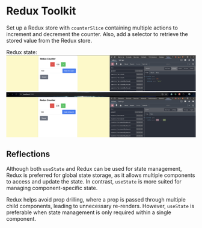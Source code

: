 # Redux Toolkit

Set up a Redux store with `counterSlice` containing multiple actions to increment and decrement the counter. Also, add a selector to retrieve the stored value from the Redux store.

Redux state:  
![alt text](image.png)  
![alt text](image-1.png)

## Reflections

Although both `useState` and Redux can be used for state management, Redux is preferred for global state storage, as it allows multiple components to access and update the state. In contrast, `useState` is more suited for managing component-specific state.

Redux helps avoid prop drilling, where a prop is passed through multiple child components, leading to unnecessary re-renders. However, `useState` is preferable when state management is only required within a single component.
